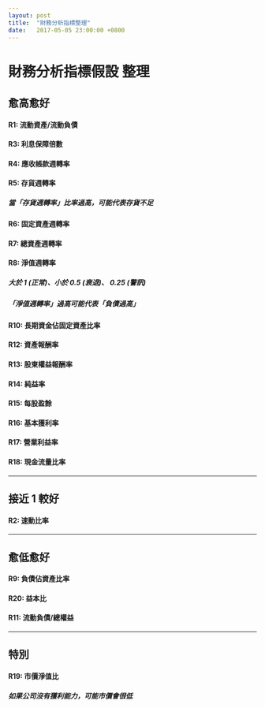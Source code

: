 ```yaml
---
layout: post
title:  "財務分析指標整理"
date:   2017-05-05 23:00:00 +0800
---
```


# 財務分析指標假設 整理

## 愈高愈好
#### R1: 流動資產/流動負債
#### R3: 利息保障倍數
#### R4: 應收帳款週轉率
#### R5: 存貨週轉率
##### 當「存貨週轉率」比率過高，可能代表存貨不足
#### R6: 固定資產週轉率
#### R7: 總資產週轉率
#### R8: 淨值週轉率
##### 大於 1 (正常)、小於 0.5 (衰退)、 0.25 (警訊)
##### 「淨值週轉率」過高可能代表「負債過高」
#### R10: 長期資金佔固定資產比率
#### R12: 資產報酬率
#### R13: 股東權益報酬率
#### R14: 純益率
#### R15: 每股盈餘
#### R16: 基本獲利率
#### R17: 營業利益率
#### R18: 現金流量比率

___________________________________________
## 接近 1 較好
#### R2: 速動比率

___________________________________________
## 愈低愈好
#### R9: 負債佔資產比率
#### R20: 益本比
#### R11: 流動負債/總權益 

___________________________________________
## 特別
#### R19: 市價淨值比
##### 如果公司沒有獲利能力，可能市價會很低
